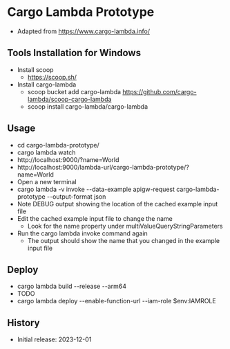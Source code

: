# Cargo Lambda Prototype

- Adapted from https://www.cargo-lambda.info/

## Tools Installation for Windows

- Install scoop
  - https://scoop.sh/
- Install cargo-lambda
  - scoop bucket add cargo-lambda https://github.com/cargo-lambda/scoop-cargo-lambda
  - scoop install cargo-lambda/cargo-lambda

## Usage

- cd cargo-lambda-prototype/
- cargo lambda watch
- http://localhost:9000/?name=World
- http://localhost:9000/lambda-url/cargo-lambda-prototype/?name=World
- Open a new terminal
- cargo lambda -v invoke --data-example apigw-request cargo-lambda-prototype --output-format json
- Note DEBUG output showing the location of the cached example input file
- Edit the cached example input file to change the name
  - Look for the name property under multiValueQueryStringParameters
- Run the cargo lambda invoke command again
  - The output should show the name that you changed in the example input file

## Deploy

- cargo lambda build --release --arm64
- TODO
- cargo lambda deploy --enable-function-url --iam-role $env:IAMROLE

## History

- Initial release: 2023-12-01
